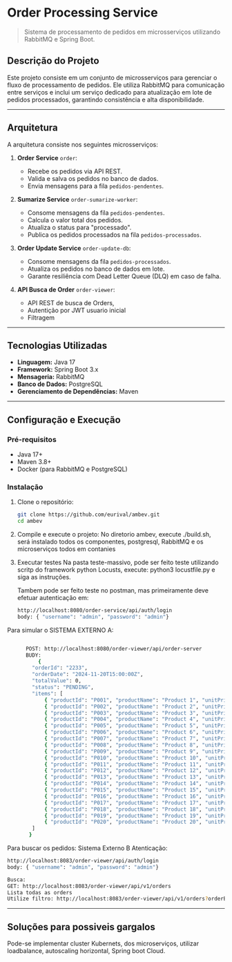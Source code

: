 # **Order Processing Service**
> Sistema de processamento de pedidos em microsserviços utilizando RabbitMQ e Spring Boot.

## **Descrição do Projeto**

Este projeto consiste em um conjunto de microsserviços para gerenciar o fluxo de processamento de pedidos. Ele utiliza RabbitMQ para comunicação entre serviços e inclui um serviço dedicado para atualização em lote de pedidos processados, garantindo consistência e alta disponibilidade.

---

## **Arquitetura**

A arquitetura consiste nos seguintes microsserviços:

1. **Order Service** `order`:
   - Recebe os pedidos via API REST.
   - Valida e salva os pedidos no banco de dados.
   - Envia mensagens para a fila `pedidos-pendentes`.

2. **Sumarize Service** `order-sumarize-worker`:
   - Consome mensagens da fila `pedidos-pendentes`.
   - Calcula o valor total dos pedidos.
   - Atualiza o status para "processado".
   - Publica os pedidos processados na fila `pedidos-processados`.

3. **Order Update Service** `order-update-db`:
   - Consome mensagens da fila `pedidos-processados`.
   - Atualiza os pedidos no banco de dados em lote.
   - Garante resiliência com Dead Letter Queue (DLQ) em caso de falha.
  
4. **API Busca de Order** `order-viewer`:
   - API REST de busca de Orders,
   - Autentição por JWT usuario inicial
   - Filtragem 

---

## **Tecnologias Utilizadas**

- **Linguagem:** Java 17
- **Framework:** Spring Boot 3.x
- **Mensageria:** RabbitMQ
- **Banco de Dados:** PostgreSQL
- **Gerenciamento de Dependências:** Maven

---

## **Configuração e Execução**

### **Pré-requisitos**

- Java 17+
- Maven 3.8+
- Docker (para RabbitMQ e PostgreSQL)

### **Instalação**

1. Clone o repositório:
   ```bash
   git clone https://github.com/eurival/ambev.git
   cd ambev

2. Compile e execute o projeto:
   No diretorio ambev, execute ./build.sh, será instalado todos os componentes, postgresql, RabbitMQ e os microserviços
   todos em contanies
3. Executar testes
   Na pasta teste-massivo, pode ser feito teste utilizando scritp do framework python Locusts,
   execute: python3 locustfile.py e siga as instruções.

   Tambem pode ser feito teste no postman, mas primeiramente deve efetuar autenticação em:
   ```bash
   http://localhost:8080/order-service/api/auth/login
   body: { "username": "admin", "password": "admin"}

  Para simular o SISTEMA EXTERNO A:
  ```bash

        POST: http://localhost:8080/order-viewer/api/order-server
        BUDY:
            {
          "orderId": "2233",
          "orderDate": "2024-11-20T15:00:00Z",
          "totalValue": 0,
          "status": "PENDING",
          "items": [
              { "productId": "P001", "productName": "Product 1", "unitPrice": null, "quantity": null, "totalPrice": 50.00 },
              { "productId": "P002", "productName": "Product 2", "unitPrice": 0, "quantity": 63, "totalPrice": 200.00 },
              { "productId": "P003", "productName": "Product 3", "unitPrice": 75.50, "quantity": 0, "totalPrice": 226.50 },
              { "productId": "P004", "productName": "Product 4", "unitPrice": 0, "quantity": 2, "totalPrice": 120.50 },
              { "productId": "P005", "productName": "Product 5", "unitPrice": 85.00, "quantity": 4, "totalPrice": 340.00 },
              { "productId": "P006", "productName": "Product 6", "unitPrice": 45.75, "quantity": 5, "totalPrice": 228.75 },
              { "productId": "P007", "productName": "Product 7", "unitPrice": 365.00, "quantity": 1, "totalPrice": 110.00 },
              { "productId": "P008", "productName": "Product 8", "unitPrice": 22.00, "quantity": 1, "totalPrice": 120.00 },
              { "productId": "P009", "productName": "Product 9", "unitPrice": 90.50, "quantity": 3, "totalPrice": 271.50 },
              { "productId": "P010", "productName": "Product 10", "unitPrice": 150.00, "quantity": 1, "totalPrice": 150.00 },
              { "productId": "P011", "productName": "Product 11", "unitPrice": 35.00, "quantity": 2, "totalPrice": 70.00 },
              { "productId": "P012", "productName": "Product 12", "unitPrice": 65.00, "quantity": 2, "totalPrice": 130.00 },
              { "productId": "P013", "productName": "Product 13", "unitPrice": 40.50, "quantity": 5, "totalPrice": 202.50 },
              { "productId": "P014", "productName": "Product 14", "unitPrice": 95.00, "quantity": 3, "totalPrice": 285.00 },
              { "productId": "P015", "productName": "Product 15", "unitPrice": 55.00, "quantity": 4, "totalPrice": 220.00 },
              { "productId": "P016", "productName": "Product 16", "unitPrice": 80.75, "quantity": 2, "totalPrice": 161.50 },
              { "productId": "P017", "productName": "Product 17", "unitPrice": 47.50, "quantity": 6, "totalPrice": 285.00 },
              { "productId": "P018", "productName": "Product 18", "unitPrice": 30.25, "quantity": 3, "totalPrice": 90.75 },
              { "productId": "P019", "productName": "Product 19", "unitPrice": 105.00, "quantity": 1, "totalPrice": 105.00 },
              { "productId": "P020", "productName": "Product 20", "unitPrice": 50.50, "quantity": 3, "totalPrice": 151.50 }
          ]
         }
```
   Para buscar os pedidos: Sistema Externo B
   Atenticação:
   ```bash
   http://localhost:8083/order-viewer/api/auth/login
   body: { "username": "admin", "password": "admin"}

   Busca:
   GET: http://localhost:8083/order-viewer/api/v1/orders
   Lista todas as orders
   Utilize filtro: http://localhost:8083/order-viewer/api/v1/orders?orderBy=2233
```


---
## **Soluções para possiveis gargalos**
Pode-se implementar cluster Kubernets, dos microserviços, utilizar loadbalance, autoscaling horizontal, Spring boot Cloud.

